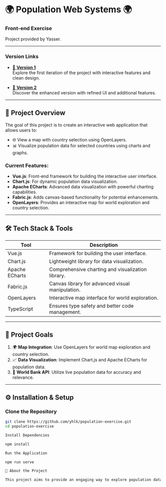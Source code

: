 # 🌍 Population Web Systems 🌍

### Front-end Exercise

Project provided by Yasser.

---

### Version Links

- [🌟 **Version 1**](https://yhlk.github.io/population-datavisu/v1/)  
  Explore the first iteration of the project with interactive features and clean design.

- [🚀 **Version 2**](https://yhlk.github.io/population-datavisu/v2/)  
  Discover the enhanced version with refined UI and additional features.

---

## 🚀 Project Overview

The goal of this project is to create an interactive web application that allows users to:

- 🌐 View a map with country selection using OpenLayers.
- 📊 Visualize population data for selected countries using charts and graphs.

### Current Features:

- **Vue.js**: Front-end framework for building the interactive user interface.
- **Chart.js**: For dynamic population data visualization.
- **Apache ECharts**: Advanced data visualization with powerful charting capabilities.
- **Fabric.js**: Adds canvas-based functionality for potential enhancements.
- **OpenLayers**: Provides an interactive map for world exploration and country selection.

---

## 🛠️ Tech Stack & Tools

| Tool           | Description                                       |
| -------------- | ------------------------------------------------- |
| Vue.js         | Framework for building the user interface.        |
| Chart.js       | Lightweight library for data visualization.       |
| Apache ECharts | Comprehensive charting and visualization library. |
| Fabric.js      | Canvas library for advanced visual manipulation.  |
| OpenLayers     | Interactive map interface for world exploration.  |
| TypeScript     | Ensures type safety and better code management.   |

---

## 🎯 Project Goals

1. 🌍 **Map Integration**: Use OpenLayers for world map exploration and country selection.
2. 📈 **Data Visualization**: Implement Chart.js and Apache ECharts for population data.
3. 📡 **World Bank API**: Utilize live population data for accuracy and relevance.

---

## ⚙️ Installation & Setup

### Clone the Repository

```bash
git clone https://github.com/yhlk/population-exercise.git
cd population-exercise

Install Dependencies

npm install

Run the Application

npm run serve

🌟 About the Project

This project aims to provide an engaging way to explore population data interactively. Users can select countries, view population trends via charts, and navigate a world map for additional insights.
```
